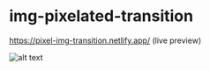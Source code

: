 # img-pixelated-transition
https://pixel-img-transition.netlify.app/ (live preview)

![alt text](https://media.giphy.com/media/EO1Hic1mqZKJ3Yu5jC/giphy.gif)

